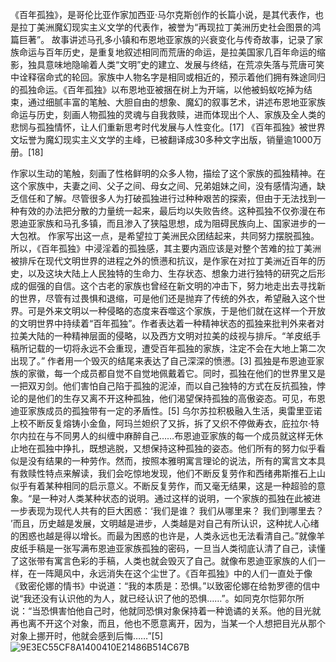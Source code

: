 
《百年孤独》，是哥伦比亚作家加西亚·马尔克斯创作的长篇小说，是其代表作，也是拉丁美洲魔幻现实主义文学的代表作，被誉为“再现拉丁美洲历史社会图景的鸿篇巨著”。
故事讲述马孔多小镇和布恩地亚家族的兴衰变化与传奇故事，记录了家族命运与百年历史，是重复地叙述相同而荒唐的命运，是拉美国家几百年命运的缩影，独具意味地隐喻着人类“文明”史的建立、发展与终结，在荒凉失落与荒唐可笑中诠释宿命式的轮回。家族中人物名字是相同或相近的，预示着他们拥有殊途同归的孤独命运。《百年孤独》以布恩地亚被捆在树上为开端，以他被蚂蚁吃掉为结束，通过细腻丰富的笔触、大胆自由的想象、魔幻的叙事艺术，讲述布恩地亚家族命运与历史，刻画人物孤独的灵魂与自我救赎，进而体现出个人、家族及全人类的悲悯与孤独情怀，让人们重新思考时代发展与人性变化。[17]
《百年孤独》被世界文坛誉为魔幻现实主义文学的主峰，已被翻译成30多种文字出版，销量逾1000万册。[18]

作家以生动的笔触，刻画了性格鲜明的众多人物，描绘了这个家族的孤独精神。在这个家族中，夫妻之间、父子之间、母女之间、兄弟姐妹之间，没有感情沟通，缺乏信任和了解。尽管很多人为打破孤独进行过种种艰苦的探索，但由于无法找到一种有效的办法把分散的力量统一起来，最后均以失败告终。这种孤独不仅弥漫在布恩迪亚家族和马孔多镇，而且渗入了狭隘思想，成为阻碍民族向上、国家进步的一大包袱。
作家写出这一点，是希望拉丁美洲民众团结起来，共同努力摆脱孤独。所以，《百年孤独》中浸淫着的孤独感，其主要内涵应该是对整个苦难的拉丁美洲被排斥在现代文明世界的进程之外的愤懑和抗议，是作家在对拉丁美洲近百年的历史，以及这块大陆上人民独特的生命力、生存状态、想象力进行独特的研究之后形成的倔强的自信。这个古老的家族也曾经在新文明的冲击下，努力地走出去寻找新的世界，尽管有过畏惧和退缩，可是他们还是抛弃了传统的外衣，希望融入这个世界。可是外来文明以一种侵略的态度来吞噬这个家族，于是他们就在这样一个开放的文明世界中持续着“百年孤独”。作者表达着一种精神状态的孤独来批判外来者对拉美大陆的一种精神层面的侵略，以及西方文明对拉美的歧视与排斥。“羊皮纸手稿所记载的一切将永远不会重现，遭受百年孤独的家族，注定不会在大地上第二次出现了。” 作者用一个毁灭的结尾来表达了自己深深的愤懑。[3]
孤独是布恩迪亚家族的家徽，每一个成员都自觉不自觉地佩戴着它。同时，孤独在他们的世界里又是一把双刃剑。他们害怕自己陷于孤独的泥淖，而以自己独特的方式在反抗孤独，悖论的是他们的生存又离不开这种孤独，他们渴望保持孤独的高傲姿态。可见，布恩迪亚家族成员的孤独带有一定的矛盾性。[5]
乌尔苏拉积极融入生活，奥雷里亚诺上校不断反复熔铸小金鱼，阿玛兰妲织了又拆，拆了又织不停做寿衣，庇拉尔·特尔内拉在与不同男人的纠缠中麻醉自己……布恩迪亚家族的每一个成员就这样无休止地在孤独中挣扎，既想逃脱，又想保持这种孤独的姿态。他们所有的努力似乎看似是没有结果的一种劳作。然而，按照本雅明寓言理论的说法，所有的寓言文本具有救赎性特点来解读，我们会吃惊地发现，他们不断反复劳作和西绪弗斯推石上山似乎有着某种相同的启示意义。不断反复劳作，而又毫无结果，这是一种超验的意象。“是一种对人类某种状态的说明。通过这样的说明，一个家族的孤独在此被进一步表现为现代人共有的巨大困惑：‘我们是谁？ 我们从哪里来？ 我们到哪里去？ ’而且，历史越是发展，文明越是进步，人类越是对自己有所认识，这种扰人心绪的困惑也越是得以增长。而最为困惑的也许是，人类永远也无法看清自己。”就像羊皮纸手稿是一张写满布恩迪亚家族孤独的密码，一旦当人类彻底认清了自己，读懂了这张带有寓言色彩的手稿，人类也就会毁灭了自己。就像布恩迪亚家族的人们一样，在一阵飓风中，永远消失在这个尘世了。《百年孤独》中的人们一直处于像《致密伦娜的情书》中说道：“我的本质是：恐惧。”以致密伦娜在给勃罗德的信中说“我还没有认识他的为人，就已经认识了他的恐惧……”。如同克尔恺郭尔所说：“当恐惧害怕他自己时，他就同恐惧对象保持着一种诡谲的关系。他的目光就再也离不开这个对象，而且，他也不愿意离开，因为，当某一个人想把目光从那个对象上挪开时，他就会感到后悔……”[5]
![9E3EC55CF8A1400410E21486B514C67B](https://github.com/07186/-/assets/152008141/cdb246a2-c0f1-4dee-b324-880c80028643)
